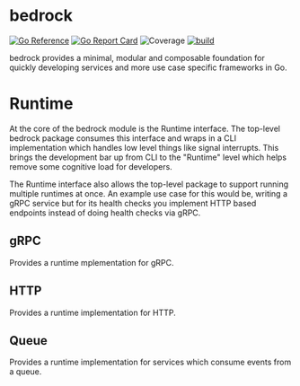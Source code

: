 # bedrock
[![Go Reference](https://pkg.go.dev/badge/github.com/z5labs/bedrock.svg)](https://pkg.go.dev/github.com/z5labs/bedrock)
[![Go Report Card](https://goreportcard.com/badge/github.com/z5labs/bedrock)](https://goreportcard.com/report/github.com/z5labs/bedrock)
![Coverage](https://img.shields.io/badge/Coverage-93.2%25-brightgreen)
[![build](https://github.com/z5labs/bedrock/actions/workflows/build.yaml/badge.svg)](https://github.com/z5labs/bedrock/actions/workflows/build.yaml)

bedrock provides a minimal, modular and composable foundation for
quickly developing services and more use case specific frameworks in Go.

# Runtime

At the core of the bedrock module is the Runtime interface. The top-level
bedrock package consumes this interface and wraps in a CLI implementation
which handles low level things like signal interrupts. This brings the
development bar up from CLI to the "Runtime" level which helps remove
some cognitive load for developers.

The Runtime interface also allows the top-level package to support running
multiple runtimes at once. An example use case for this would be, writing a
gRPC service but for its health checks you implement HTTP based endpoints
instead of doing health checks via gRPC.

## gRPC

Provides a runtime mplementation for gRPC.

## HTTP

Provides a runtime implementation for HTTP.

## Queue

Provides a runtime implementation for services which consume events from a queue.